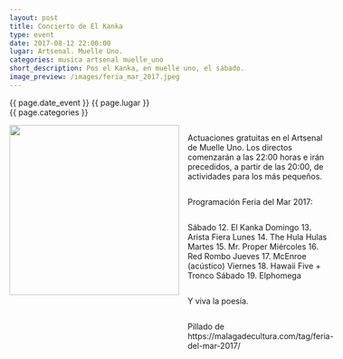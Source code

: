 ```yaml
---
layout: post
title: Concierto de El Kanka
type: event
date: 2017-08-12 22:00:00
lugar: Artsenal. Muelle Uno.
categories: musica artsenal muelle_uno
short_description: Pos el Kanka, en muelle uno, el sábado.
image_preview: /images/feria_mar_2017.jpeg
---
```

{{ page.date_event }}
{{ page.lugar }}
<br/>
{{ page.categories }}


<section style="display: flex;">
<div style="display: flex; flex-direction: column;">
<!-- ![](http://s.woodstockfestival.pl/trunk/uploaded/sended/files/nowinki/naliah---8-czerwca.jpg?1490189923874) -->

<img width="300px" src="{{ page.image_preview }}">
</div>

<div style="display: flex; flex-direction: column; padding: 0 15px">
<p>
Actuaciones gratuitas en el Artsenal de Muelle Uno. Los directos comenzarán a las 22:00 horas e irán precedidos, a partir de las 20:00, de actividades para los más pequeños.
</p>
<p>
Programación Feria del Mar 2017:
</p>
<p>
Sábado 12. El Kanka
Domingo 13. Arista Fiera
Lunes 14. The Hula Hulas
Martes 15. Mr. Proper
Miércoles 16. Red Rombo
Jueves 17. McEnroe (acústico)
Viernes 18. Hawaii Five + Tronco
Sábado 19. Elphomega
</p>
<p>
Y viva la poesía.
</p>
<p>
Pillado de https://malagadecultura.com/tag/feria-del-mar-2017/
</p>
</div>
</section>
